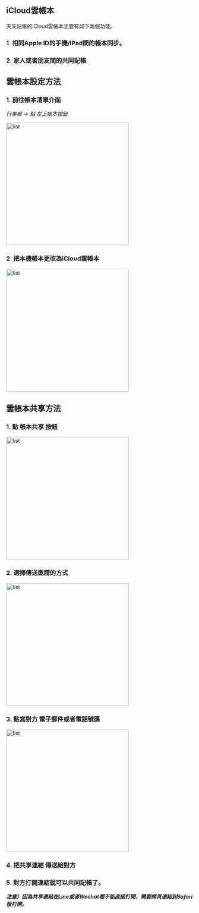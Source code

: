 ## iCloud雲帳本
天天記帳的iCloud雲帳本主要有如下兩個功能。  
### 1. 相同Apple ID的手機/iPad間的帳本同步。
### 2. 家人或者朋友間的共同記帳

## 雲帳本設定方法
### 1. 前往帳本清單介面
*行事曆  → 點 左上帳本按鈕*  

<img src="https://kakeibo-helper.oss-cn-hongkong.aliyuncs.com/cloudbook/tw-cloudbook1.PNG" alt="list" width="330"/>


### 2. 把本機帳本更改為iCloud雲帳本
<img src="https://kakeibo-helper.oss-cn-hongkong.aliyuncs.com/cloudbook/tw-cloudbook2.PNG" alt="list" width="330"/>


## 雲帳本共享方法
### 1. 點 帳本共享 按鈕
<img src="https://kakeibo-helper.oss-cn-hongkong.aliyuncs.com/cloudbook/tw-cloudbook3.PNG" alt="list" width="330"/>


### 2. 選擇傳送邀請的方式
<img src="https://kakeibo-helper.oss-cn-hongkong.aliyuncs.com/cloudbook/tw-cloudbook4.PNG" alt="list" width="330"/>


### 3. 點寫對方 電子郵件或者電話號碼

<img src="https://kakeibo-helper.oss-cn-hongkong.aliyuncs.com/cloudbook/tw-cloudbook5.PNG" alt="list" width="330"/>


### 4. 把共享連結 傳送給對方

### 5. 對方打開連結就可以共同記帳了。
*<b>注意）因為共享連結在Line或者Wechat裡不能直接打開，需要拷貝連結到Safari後打開。</b>*
